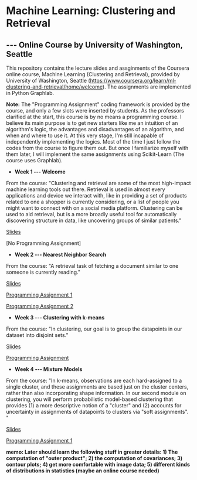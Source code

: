 # Machine Learning: Clustering and Retrieval 
## --- Online Course by University of Washington, Seattle 

This repository contains the lecture slides and assginments of the Coursera online course, Machine Learning (Clustering and Retrieval), provided by University of Washington, Seattle (https://www.coursera.org/learn/ml-clustering-and-retrieval/home/welcome). The assignments are implemented in Python Graphlab.

**Note:** The "Programming Assignment" coding framework is provided by the course, and only a few slots were inserted by students. As the professors clarified at the start, this course is by no means a programming course. I believe its main purpose is to get new starters like me an intuition of an algorithm's logic, the advantages and disadvantages of an algorithm, and when and where to use it. At this very stage, I'm still incapable of independently implementing the logics. Most of the time I just follow the codes from the course to figure them out. But once I familiarize myself with them later, I will implement the same assignments using Scikit-Learn (The course uses Graphlab).


- **Week 1 --- Welcome**

From the course: "Clustering and retrieval are some of the most high-impact machine learning tools out there. Retrieval is used in almost every applications and device we interact with, like in providing a set of products related to one a shopper is currently considering, or a list of people you might want to connect with on a social media platform. Clustering can be used to aid retrieval, but is a more broadly useful tool for automatically discovering structure in data, like uncovering groups of similar patients."

  [Slides](https://github.com/lxn1021/ML---Unsupervised-Learning/blob/master/intro.pdf)
  
  [No Programming Assignment]
  
  
  - **Week 2 --- Nearest Neighbor Search**
  
  From the course: "A retrieval task of fetching a document similar to one someone is currently reading."
  
   [Slides](https://github.com/lxn1021/ML---Unsupervised-Learning/blob/master/retrieval-intro-annotated.pdf)
   
   [Programming Assignment 1](https://github.com/lxn1021/Online-Course-Machine-Learning-Clustering-and-Retrieval/blob/master/NN.ipynb)
 
   [Programming Assignment 2](https://github.com/lxn1021/ML---Unsupervised-Learning/blob/master/LSH.ipynb)
   
   
  - **Week 3 --- Clustering with k-means**
  
  From the course: "In clustering, our goal is to group the datapoints in our dataset into disjoint sets."
  
   [Slides](https://github.com/lxn1021/Online-Course-Machine-Learning-Clustering-and-Retrieval/blob/master/kmeans-annotated.pdf)
   
   [Programming Assignment](https://github.com/lxn1021/Online-Course-Machine-Learning-Clustering-and-Retrieval/blob/master/Kmeans.ipynb)
   
   
  - **Week 4 --- Mixture Models**
  
  From the course: "In k-means, observations are each hard-assigned to a single cluster, and these assignments are based just on the      cluster centers, rather than also incorporating shape information. In our second module on clustering, you will perform probabilistic model-based clustering that provides (1) a more descriptive notion of a "cluster" and (2) accounts for uncertainty in assignments of datapoints to clusters via "soft assignments". "
  
  [Slides](https://github.com/lxn1021/Online-Course-Machine-Learning-Clustering-and-Retrieval/blob/master/mixmodel-EM-annotated.pdf)
  
  [Programming Assignment 1]()
  
  **memo: Later should learn the following stuff in greater details: 1) The computation of "outer product"; 2) the computation of covariances; 3) contour plots; 4) get more comfortable with image data; 5) different kinds of distributions in statistics (maybe an online course needed)**

     
    
   
